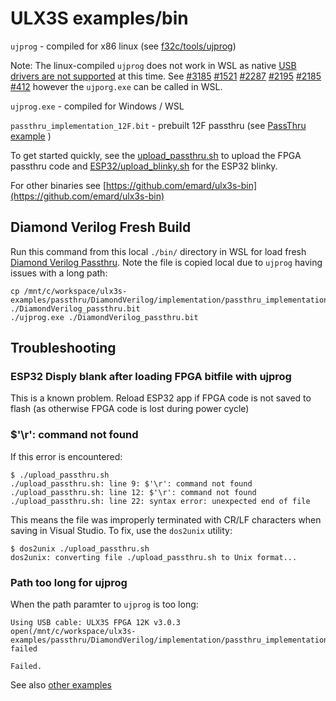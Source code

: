 # ULX3S examples/bin

`ujprog` - compiled for x86 linux (see [f32c/tools/ujprog](https://github.com/f32c/tools/tree/master/ujprog))

Note: The linux-compiled `ujprog` does not work in WSL as native [USB drivers are not supported](https://github.com/Microsoft/WSL/issues/2185#issuecomment-306083436) at this time. See [#3185](https://github.com/Microsoft/WSL/issues/3185) [#1521](https://github.com/Microsoft/WSL/issues/1521) [#2287](https://github.com/Microsoft/WSL/issues/2287) [#2195](https://github.com/Microsoft/WSL/issues/2195) [#2185](https://github.com/Microsoft/WSL/issues/2185) [#412](https://github.com/Microsoft/WSL/issues/412) however the `ujporg.exe` can be called in WSL.

`ujprog.exe` - compiled for Windows / WSL

`passthru_implementation_12F.bit` - prebuilt 12F passthru (see [PassThru example](../passthru/README.md) )

To get started quickly, see the [upload_passthru.sh](./upload_passthru.sh) to upload the FPGA passthru code and [ESP32/upload_blinky.sh](./ESP32/upload_blinky.sh) for the ESP32 blinky.

For other binaries see [https://github.com/emard/ulx3s-bin](https://github.com/emard/ulx3s-bin)

## Diamond Verilog Fresh Build

Run this command from this local `./bin/` directory in WSL for load fresh [Diamond Verilog Passthru](../passthru/DiamondVerilog/README.md).
Note the file is copied local due to `ujprog` having issues with a long path:

```
cp /mnt/c/workspace/ulx3s-examples/passthru/DiamondVerilog/implementation/passthru_implementation.bit ./DiamondVerilog_passthru.bit
./ujprog.exe ./DiamondVerilog_passthru.bit
```


## Troubleshooting

### ESP32 Disply blank after loading FPGA bitfile with ujprog

This is a known problem. Reload ESP32 app if FPGA code is not saved to flash (as otherwise FPGA code is lost during power cycle)

###  $'\r': command not found

If this error is encountered:

```
$ ./upload_passthru.sh
./upload_passthru.sh: line 9: $'\r': command not found
./upload_passthru.sh: line 12: $'\r': command not found
./upload_passthru.sh: line 22: syntax error: unexpected end of file
```
This means the file was improperly terminated with CR/LF characters when saving in Visual Studio. To fix, use the `dos2unix` utility:

```
$ dos2unix ./upload_passthru.sh
dos2unix: converting file ./upload_passthru.sh to Unix format...
```

### Path too long for ujprog

When the path paramter to `ujprog` is too long:
```
Using USB cable: ULX3S FPGA 12K v3.0.3
open(/mnt/c/workspace/ulx3s-examples/passthru/DiamondVerilog/implementation/passthru_implementation.bit) failed

Failed.
```

See also [other examples](../README.md)
